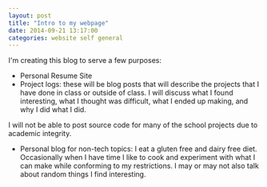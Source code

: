 ```yaml
---
layout: post
title: "Intro to my webpage"
date: 2014-09-21 13:17:00
categories: website self general
---
```


I'm creating this blog to serve a few purposes:

* Personal Resume Site
* Project logs: these will be blog posts that will describe the projects that I have done in class or outside of class. I will discuss what I found interesting, what I thought was difficult, what I ended up making, and why I did what I did.

I will not be able to post source code for many of the school projects due to academic integrity.

* Personal blog for non-tech topics: I eat a gluten free and dairy free diet. Occasionally when I have time I like to cook and experiment with what I can make while conforming to my restrictions. I may or may not also talk about random things I find interesting.
